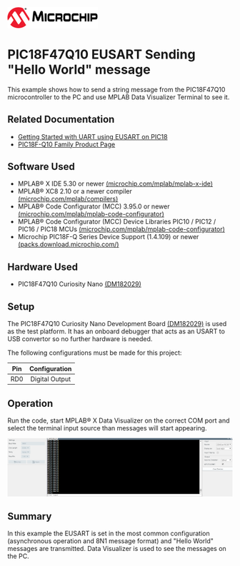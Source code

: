 <a href="https://www.microchip.com" rel="nofollow"><img src="images/MicrochipLogo.png" alt="MCHP" style="max-width:40%;"/></a>

# PIC18F47Q10 EUSART Sending "Hello World" message

This example shows how to send a string message from the PIC18F47Q10 microcontroller to the PC and use MPLAB Data Visualizer Terminal to see it.

## Related Documentation

- [Getting Started with UART using EUSART on PIC18](https://microchip.com/)
- [PIC18F-Q10 Family Product Page](https://www.microchip.com/design-centers/8-bit/pic-mcus/device-selection/pic18f-q10-product-family)

## Software Used

- MPLAB® X IDE 5.30 or newer [(microchip.com/mplab/mplab-x-ide)](http://www.microchip.com/mplab/mplab-x-ide)
- MPLAB® XC8 2.10 or a newer compiler [(microchip.com/mplab/compilers)](http://www.microchip.com/mplab/compilers)
- MPLAB® Code Configurator (MCC) 3.95.0 or newer [(microchip.com/mplab/mplab-code-configurator)](https://www.microchip.com/mplab/mplab-code-configurator)
- MPLAB® Code Configurator (MCC) Device Libraries PIC10 / PIC12 / PIC16 / PIC18 MCUs [(microchip.com/mplab/mplab-code-configurator)](https://www.microchip.com/mplab/mplab-code-configurator)
- Microchip PIC18F-Q Series Device Support (1.4.109) or newer [(packs.download.microchip.com/)](https://packs.download.microchip.com/)

## Hardware Used

- PIC18F47Q10 Curiosity Nano [(DM182029)](https://www.microchip.com/Developmenttools/ProductDetails/DM182029)

## Setup

The PIC18F47Q10 Curiosity Nano Development Board [(DM182029)](https://www.microchip.com/Developmenttools/ProductDetails/DM182029) is used as the test platform. It has an onboard debugger that acts as an USART to USB convertor so no further hardware is needed.

The following configurations must be made for this project:

| Pin | Configuration  |
| :-: | :------------: |
| RD0 | Digital Output |

## Operation

Run the code, start MPLAB® X Data Visualizer on the correct COM port and select the terminal input source than messages will start appearing.

<img src="images/demo.png" alt="Demo in MPLABX Data Visualizer"/>

## Summary

In this example the EUSART is set in the most common configuration (asynchronous operation and 8N1 message format) and "Hello World" messages are transmitted. Data Visualizer is used to see the messages on the PC.
